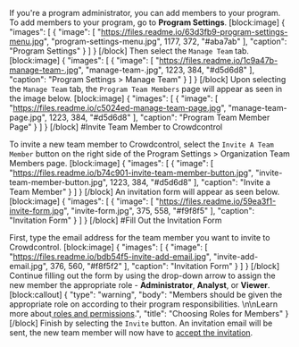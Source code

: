 If you're a program administrator, you can add members to your program. To add members to your program, go to **Program Settings**.
[block:image]
{
  "images": [
    {
      "image": [
        "https://files.readme.io/63d3fb9-program-settings-menu.jpg",
        "program-settings-menu.jpg",
        1177,
        372,
        "#aba7ab"
      ],
      "caption": "Program Settings"
    }
  ]
}
[/block]
Then select the `Manage Team` tab.
[block:image]
{
  "images": [
    {
      "image": [
        "https://files.readme.io/1c9a47b-manage-team-.jpg",
        "manage-team-.jpg",
        1223,
        384,
        "#d5d6d8"
      ],
      "caption": "Program Settings > Manage Team"
    }
  ]
}
[/block]
Upon selecting the `Manage Team` tab, the `Program Team Members` page will appear as seen in the image below.
[block:image]
{
  "images": [
    {
      "image": [
        "https://files.readme.io/c5024ed-manage-team-page.jpg",
        "manage-team-page.jpg",
        1223,
        384,
        "#d5d6d8"
      ],
      "caption": "Program Team Member Page"
    }
  ]
}
[/block]
#Invite Team Member to Crowdcontrol

To invite a new team member to Crowdcontrol, select the `Invite A Team Member` button on the right side of the Program Settings > Organization Team Members page.
[block:image]
{
  "images": [
    {
      "image": [
        "https://files.readme.io/b74c901-invite-team-member-button.jpg",
        "invite-team-member-button.jpg",
        1223,
        384,
        "#d5d6d8"
      ],
      "caption": "Invite a Team Member"
    }
  ]
}
[/block]
An invitation form will appear as seen below. 
[block:image]
{
  "images": [
    {
      "image": [
        "https://files.readme.io/59ea3f1-invite-form.jpg",
        "invite-form.jpg",
        375,
        558,
        "#f9f8f5"
      ],
      "caption": "Invitation Form"
    }
  ]
}
[/block]
#Fill Out the Invitation Form

First, type the email address for the team member you want to invite to Crowdcontrol.
[block:image]
{
  "images": [
    {
      "image": [
        "https://files.readme.io/bdb54f5-invite-add-email.jpg",
        "invite-add-email.jpg",
        376,
        560,
        "#f8f5f2"
      ],
      "caption": "Invitation Form"
    }
  ]
}
[/block]
Continue filling out the form by using the drop-down arrow to assign the new member the appropriate role - **Administrator**, **Analyst**, or **Viewer**.
[block:callout]
{
  "type": "warning",
  "body": "Members should be given the appropriate role on according to their program responsibilities. \n\nLearn more about[ roles and permissions](doc:understanding-roles-and-permissions).",
  "title": "Choosing Roles for Members"
}
[/block]
Finish by selecting the `Invite` button. An invitation email will be sent, the new team member will now have to [accept the invitation](doc:accepting-invitation).